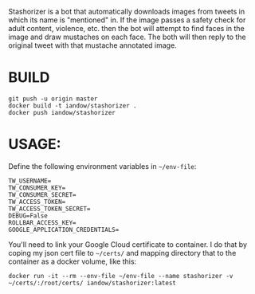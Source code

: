 Stashorizer is a bot that automatically downloads images from tweets in
which its name is "mentioned" in. If the image passes a safety check for 
adult content, violence, etc. then the bot will attempt to find faces in
the image and draw mustaches on each face. The both will then reply to the
original tweet with that mustache annotated image.

# BUILD

```
git push -u origin master
docker build -t iandow/stashorizer .
docker push iandow/stashorizer
```

# USAGE:

Define the following environment variables in `~/env-file`:

```
TW_USERNAME=
TW_CONSUMER_KEY=
TW_CONSUMER_SECRET=
TW_ACCESS_TOKEN=
TW_ACCESS_TOKEN_SECRET=
DEBUG=False
ROLLBAR_ACCESS_KEY=
GOOGLE_APPLICATION_CREDENTIALS=
```

You'll need to link your Google Cloud certificate to container. I do that by coping my json cert file to `~/certs/` and mapping directory that to the container as a docker volume, like this:

```
docker run -it --rm --env-file ~/env-file --name stashorizer -v ~/certs/:/root/certs/ iandow/stashorizer:latest
```
